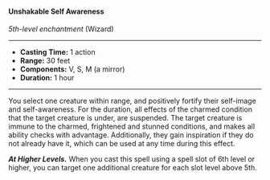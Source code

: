#### Unshakable Self Awareness
*5th-level enchantment* (Wizard)
___
- **Casting Time:** 1 action
- **Range:** 30 feet
- **Components:** V, S, M (a mirror)
- **Duration:** 1 hour
---
You select one creature within range, and positively fortify their self-image and self-awareness. For the duration, all effects of the charmed condition that the target creature is under, are suspended. The target creature is immune to the charmed, frightened and stunned conditions, and makes all ability checks with advantage. Additionally, they gain inspiration if they do not already have it, which can be used at any time during this effect.

***At Higher Levels.*** When you cast this spell using a spell slot of 6th level or higher, you can target one additional creature for each slot level above 5th.
